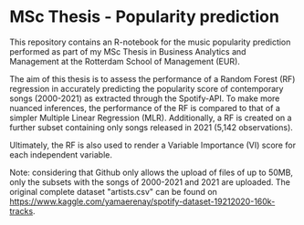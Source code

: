 # MSc Thesis - Popularity prediction


This repository contains an R-notebook for the music popularity prediction performed as part of my MSc Thesis in Business Analytics and Management at the Rotterdam School of Management (EUR).

The aim of this thesis is to assess the performance of a Random Forest (RF) regression in accurately predicting the popularity score of contemporary songs (2000-2021) as extracted through the Spotify-API.
To make more nuanced inferences, the performance of the RF is compared to that of a simpler Multiple Linear Regression (MLR). Additionally, a RF is created on a further subset containing only songs released in 2021 (5,142 observations). 

Ultimately, the RF is also used to render a Variable Importance (VI) score for each independent variable.

Note: considering that Github only allows the upload of files of up to 50MB, only the subsets with the songs of 2000-2021 and 2021 are uploaded. The original complete dataset "artists.csv" can be found on https://www.kaggle.com/yamaerenay/spotify-dataset-19212020-160k-tracks.
